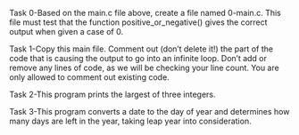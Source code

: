 Task 0-Based on the main.c file above, create a file named 0-main.c. This file must test that the function positive_or_negative() gives the correct output when given a case of 0.

Task 1-Copy this main file. Comment out (don’t delete it!) the part of the code that is causing the output to go into an infinite loop. Don’t add or remove any lines of code, as we will be checking your line count. You are only allowed to comment out existing code.

Task 2-This program prints the largest of three integers.

Task 3-This program converts a date to the day of year and determines how many days are left in the year, taking leap year into consideration. 
